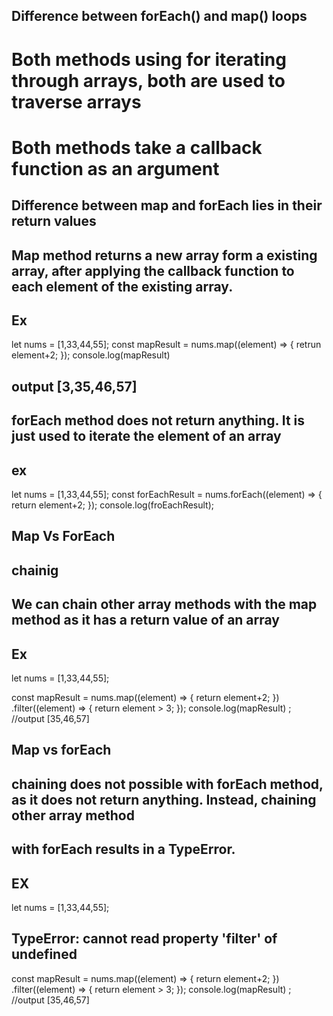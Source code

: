 ## Difference between forEach() and map() loops

# Both methods using for iterating through arrays, both are used to traverse arrays
# Both methods take a callback function as an argument

## Difference between map and forEach lies in their return values

## Map method returns a new array form a existing array, after applying the callback function to each element of the existing array.

## Ex
let nums = [1,33,44,55];
const mapResult = nums.map((element) => {
    retrun element+2;
});
console.log(mapResult) 
## output [3,35,46,57]

## forEach method does not return anything. It is just used to iterate the element of an array

## ex
let nums = [1,33,44,55];
const forEachResult = nums.forEach((element) => {
    return element+2;
});
console.log(froEachResult);

## Map Vs ForEach

## chainig
## We can chain other array methods with the map method as it has a return value of an array

## Ex
let nums = [1,33,44,55];

const mapResult = nums.map((element) => {
    return element+2;
})
.filter((element) => {
    return element > 3;
});
console.log(mapResult) ; //output [35,46,57]

## Map vs forEach
## chaining does not possible with forEach method, as it does not return anything. Instead, chaining other array method 
## with forEach results in a TypeError.


## EX
let nums = [1,33,44,55];
## TypeError: cannot read property 'filter' of undefined
const mapResult = nums.map((element) => {
    return element+2;
})
.filter((element) => {
    return element > 3;
});
console.log(mapResult) ; //output [35,46,57]